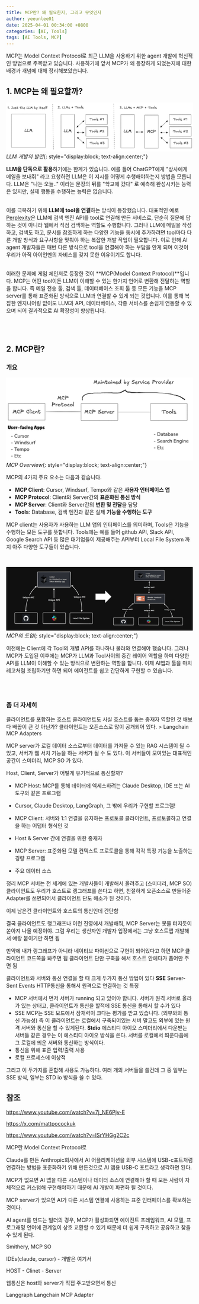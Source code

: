 ```yaml
---
title: MCP란? 왜 필요한지, 그리고 무엇인지
author: yeeunlee01
date: 2025-04-01 00:34:00 +0800
categories: [AI, Tools]
tags: [AI Tools, MCP]
---
```


MCP는 Model Context Protocol로 최근 LLM을 사용하기 위한 agent 개발에 혁신적인 방법으로 주목받고 있습니다. 사용하기에 앞서 MCP가 왜 등장하게 되었는지에 대한 배경과 개념에 대해 정리해보았습니다. 


## **1. MCP는 왜 필요할까?**


![why mcp](/assets/img/posts/2025-04-01-MCP/why%20mcp.png)
*LLM 개발의 발전*{: style="display:block; text-align:center;"}

**LLM을 단독으로 활용**하기에는 한계가 있습니다. 예를 들어 ChatGPT에게 "상사에게 메일을 보내줘" 라고 요청하면 LLM은 이 지시를 어떻게 수행해야하는지 방법을 모릅니다. LLM은 "나는 오늘.." 이라는 문장의 뒤를 "학교에 갔다" 로 예측해 완성시키는 능력은 있지만, 실제 행동을 수행하는 능력은 없습니다.
<br>
<br>

이를 극복하기 위해 **LLM에 tool을 연결**하는 방식이 등장했습니다. 대표적인 예로 [Perplexity](https://www.perplexity.ai/)은 LLM에 검색 엔진 API를 tool로 연결해 만든 서비스로, 단순히 질문에 답하는 것이 아니라 웹에서 직점 검색하는 역할도 수행합니다. 그러나 LLM에 메일을 작성 하고, 검색도 하고, 문서를 참조하게 하는 다양한 기능을 동시에 추가하려면 tool마다 다른 개발 방식과 요구사항을 맞춰야 하는 복잡한 개발 작업이 필요합니다. 이로 인해 AI agent 개발자들은 매번 다른 방식으로 tool을 연결해야 하는 부담을 안게 되며 이것이 우리가 아직 아이언멘의 자비스를 갖지 못한 이유이기도 합니다.
<br>
<br>

이러한 문제에 게임 체인저로 등장한 것이 **MCP(Model Context Protocol)**입니다. MCP는 어떤 tool이든 LLM이 이해할 수 있는 한가지 언어로 변환해 전달하는 역할을 합니다. 즉 메일 전송 툴, 검색 툴, 데이터베이스 조회 툴 등 모든 기능을 MCP server를 통해 표준화된 방식으로 LLM과 연결할 수 있게 되는 것입니다. 이를 통해 복잡한 엔지니어링 없이도 LLM과 API, 데이터베이스, 각종 서비스를 손쉽게 연동할 수 있으며 되어 결과적으로 AI 확장성이 향상됩니다.

<br>
<br>


## **2. MCP란?**

### **개요**

![mcp overview](/assets/img/posts/2025-04-01-MCP/mcp%20oveview.png)
*MCP Overview*{: style="display:block; text-align:center;"}

MCP의 4가지 주요 요소는 다음과 같습니다.
- **MCP Client**: Cursor, Windsurf, Tempo와 같은 **사용자 인터페이스 앱**
- **MCP Protocol**: Client와 Server간의 **표준화된 통신 방식**
- **MCP Server**: Client와 Server간의 **변환 및 전달**을 담당
- **Tools**: Database, 검색 엔진과 같은 실제 **기능을 수행하는 도구**

MCP client는 사용자가 사용하는 LLM 앱의 인터페이스를 의미하며, Tools은 기능을 수행하는 모든 도구를 뜻합니다. Tools에는 예를 들어 github API, Slack API, Google Search API 등 많은 대기업들이 제공해주는 API부터 Local File System 까지 아주 다양한 도구들이 있습니다.  

<br>

![mcp change](/assets/img/posts/2025-04-01-MCP/mcp%20change.png)
*MCP의 도입*{: style="display:block; text-align:center;"}

이전에는 Client에 각 Tool의 개별 API를 하나하나 불러와 연결해야 했습니다. 그러나 MCP가 도입된 이후에는 MCP가 LLM과 Tool사이의 중간 레이어 역할을 하며 다양한 API를 LLM이 이해할 수 있는 방식으로 변환하는 역할을 합니다.
이제 AI앱과 툴을 마치 레고처럼 조립하기만 하면 되어 에이전트를 쉽고 간단하게 구현할 수 있습니다.

<br>
<br>


### **좀 더 자세히**


클라이언트를 포함하는 호스트
클라이언트도 사실 호스트를 돕는 중재자 역할인 것
배보다 배꼽이 큰 것 아닌가?
클라이언트는 오픈소스로 많이 공개되어 있다. > Langchain MCP Adapters

MCP server가 로컬 데이터 소스로부터 데이터를 가져올 수 있는 RAG 시스템이 될 수 있고, 
서버가 웹 서치 기능을 하는 서버가 될 수 도 있다. 이 서버들이 모여있는 대표적인 공간이 스미더리, MCP SO 가 있다.

Host, Client, Server가 어떻게 유기적으로 통신할까?
- MCP Host: MCP를 통해 데이터에 엑세스하려는 Claude Desktop, IDE 또는 AI 도구와 같은 프로그램
- Cursor, Claude Desktop, LangGraph, 그 밖에 우리가 구현할 프로그램!

- MCP Client: 서버와 1:1 연결을 유지하는 프로토콜 클라이언트, 프로토콜하고 연결을 하는 어댑터 형식인 것
- Host & Server 간에 연결을 위한 중재자

- MCP Server: 표준화된 모델 컨텍스트 프로토콜을 통해 각각 특정 기능을 노출하는 경량 프로그램
- 주요 데이터 소스


정리
MCP 서버는 전 세계에 있는 개발사들이 개발해서 올려주고 (스미더리, MCP SO)
클라이언트도 우리가 호스트로 랭그래프를 쓴다고 하면, 친절하게 오픈소스로 만들어준 Adapter를 쓰면되어서
클라이언트 단도 해소가 된 것이다.


이제 남은건 클라이언트와 호스트의 통신인데 간단함

결국 클라이언트도 랭그래프나 이런 진영에서 개발해줘, MCP Server는 봇물 터지듯이 쏟아져 나올 예정이야. 그럼 우리는
생산자인 개발자 입장에서는 그냥 호스트앱 개발해서 얘랑 붙이기만 하면 됨

만약에 내가 랭그래프가 아니라 네이티브 파이썬으로 구현이 되어있다고 하면 MCP 클라이언트 코드쪽을 봐주면 됨
클라이언트 단만 구축을 해서 호스트 안에다가 품어만 주면 됨



클라이언트와 서버와 통신
연결을 할 때 크게 두가지 통신 방법이 있다
**SSE**
Server-Sent Events
HTTP통신을 통해서 원격으로 연결하는 것
특징
- MCP 서버에서 먼저 서버가 running 되고 있어야 합니다. 서버가 원격 서버로 올라가 있는 상태고, 클라이언트가 통신을 할적에 SSE 통신을 통해서 할 수가 있다
- SSE MCP는 SSE 모드에서 잠재력이 크다는 평가를 받고 있습니다. (외부와의 통신 가능성)
즉 이 클라이언트는 로컬에서 구축되어있는 서버 말고도 외부에 있는 원격 서버와 통신을 할 수 있게된다.
**Stdio**
에스티디 아이오
스미더리에서 다운받는 서버들 같은 경우는 이 에스티디 아이오 방식을 쓴다.
서버를 로컬에서 띄운다음에 그 로컬에 띄운 서버와 통신하는 방식이다.
- 통신을 위해 표준 입력/출력 사용
- 로컬 프로세스에 이상적


그리고 이 두가지를 혼합해 사용도 가능하다. 여러 개의 서버들을 쓸건데 그 중 일부는 SSE 방식, 일부는 STD io 방식을 쓸 수 있다.




## 참조
https://www.youtube.com/watch?v=7j_NE6Pjv-E

https://x.com/mattpocockuk

https://www.youtube.com/watch?v=ISrYHGg2C2c





MCP란 Model Context Protocol로 

Claude를 만든 Anthropic회사에서 AI 어플리케이션을 외부 시스템에 USB-c포트처럼 연결하는 방법을 표준화하기 위해 만든것으로 AI 앱용 USB-C 포트라고 생각하면 된다.

MCP가 없으면 AI 앱을 다른 시스템이나 데이터 소스에 연결해야 할 때 모든 사람이 자체적으로 커스텀해 구현해야하기 때문에 AI 개발이 파편화 될 것이다.

MCP server가 있으면 AI가 다른 시스템 연결에 사용하는 표준 인터페이스를 확보하는 것이다.

AI agent를 만드는 빌더의 경우, MCP가 활성화되면 에이전트 프레임워크, AI 모델, 프로그래밍 언어에 관계없이 상호 교환할 수 있기 때문에 더 쉽게 구축하고 공유하고 찾을 수 있게 된다.


Smithery, MCP SO

IDEs(claude, cursor) - 개발은 여기서

HOST - Clinet - Server

웹통신은 host와 server가 직접 주고받으면서 통신


Langgraph Langchain MCP Adapter